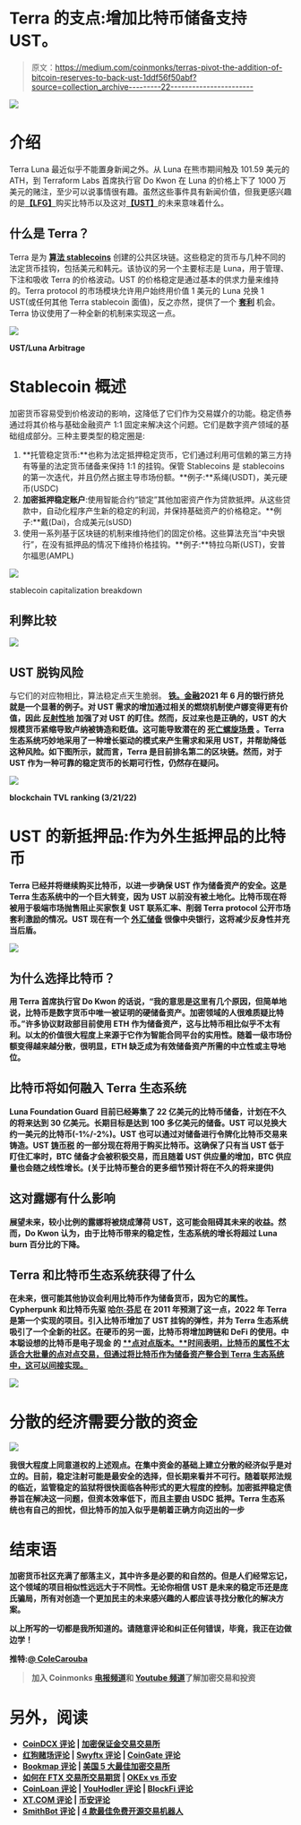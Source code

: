 # Terra 的支点:增加比特币储备支持 UST。

> 原文：<https://medium.com/coinmonks/terras-pivot-the-addition-of-bitcoin-reserves-to-back-ust-1ddf56f50abf?source=collection_archive---------22----------------------->

![](img/9c7e5aa2a454ed13c31b65ded33052b3.png)

# 介绍

Terra Luna 最近似乎不能置身新闻之外。从 Luna 在熊市期间触及 101.59 美元的 ATH，到 Terraform Labs 首席执行官 Do Kwon 在 Luna 的价格上下了 1000 万美元的赌注，至少可以说事情很有趣。虽然这些事件具有新闻价值，但我更感兴趣的是[**【LFG】**](https://lfg.org/missionandvision/)购买比特币以及这对[**【UST】**](https://www.terra.money/)的未来意味着什么。

## 什么是 Terra？

Terra 是为 [**算法 stablecoins**](https://docs.terra.money/docs/learn/glossary.html#algorithmic-stablecoin) 创建的公共区块链。这些稳定的货币与几种不同的法定货币挂钩，包括美元和韩元。该协议的另一个主要标志是 Luna，用于管理、下注和吸收 Terra 的价格波动。UST 的价格稳定是通过基本的供求力量来维持的。Terra protocol 的市场模块允许用户始终用价值 1 美元的 Luna 兑换 1 UST(或任何其他 Terra stablecoin 面值)，反之亦然，提供了一个 [**套利**](https://www.investopedia.com/terms/a/arbitrage.asp) 机会。Terra 协议使用了一种全新的机制来实现这一点。

![](img/cc17fbd7b40d08d7e5ad87e78dba15c1.png)

**UST/Luna Arbitrage**

# Stablecoin 概述

加密货币容易受到价格波动的影响，这降低了它们作为交易媒介的功能。稳定债券通过将其价格与基础金融资产 1:1 固定来解决这个问题。它们是数字资产领域的基础组成部分。三种主要类型的稳定圈是:

1.  **托管稳定货币:**也称为法定抵押稳定货币，它们通过利用可信赖的第三方持有等量的法定货币储备来保持 1:1 的挂钩。保管 Stablecoins 是 stablecoins 的第一次迭代，并且仍然占据主导市场份额。**例子:**系绳(USDT)，美元硬币(USDC)
2.  **加密抵押稳定账户**:使用智能合约“锁定”其他加密资产作为贷款抵押。从这些贷款中，自动化程序产生新的稳定的利润，并保持基础资产的价格稳定。**例子:**戴(Dai)，合成美元(sUSD)
3.  使用一系列基于区块链的机制来维持他们的固定价格。这些算法充当“中央银行”，在没有抵押品的情况下维持价格挂钩。**例子:**特拉乌斯(UST)，安普尔福思(AMPL)

![](img/ca84613eb852deae28cd4ce50dd13872.png)

stablecoin capitalization breakdown

## 利弊比较

![](img/cc17d20c4d27d1e975ed344941de5a0b.png)

## UST 脱钩风险

与它们的对应物相比，算法稳定点天生脆弱。 [**铁。金融**](https://ciphertrace.com/analysis-of-the-titan-token-collapse-iron-finance-rugpull-or-defi-bank-run/)**2021 年 6 月的银行挤兑就是一个显著的例子。对 UST 需求的增加通过相关的燃烧机制使卢娜变得更有价值，因此 [**反射性地**](https://www.investopedia.com/terms/r/reflexivity.asp) 加强了对 UST 的盯住。然而，反过来也是正确的，UST 的大规模货币紧缩导致卢纳被铸造和贬值。这可能导致潜在的 [**死亡螺旋场景**](https://deliverypdf.ssrn.com/delivery.php?ID=983074096009087109029071003096014073019078004010056064085119118127006110102098075031052054028009107063023084081106004093000092119006064001081075070103030107083007068066000066013027120026126106023002099068116064070020029099002107120007066125003012126123&EXT=pdf&INDEX=TRUE) 。Terra 生态系统巧妙地采用了一种增长驱动的模式来产生需求和采用 UST，并帮助降低这种风险。如下图所示，就[](https://www.nasdaq.com/articles/what-is-total-value-locked-2021-09-29)**而言，Terra 是目前排名第二的区块链。然而，对于 UST 作为一种可靠的稳定货币的长期可行性，仍然存在疑问。****

****![](img/fea8e2cbc2e75bb5af71046e0d0305ae.png)****

******blockchain TVL ranking (3/21/22)******

# ******UST 的新抵押品:作为外生抵押品的比特币******

****Terra 已经并将继续购买比特币，以进一步确保 UST 作为储备资产的安全。这是 Terra 生态系统中的一个巨大转变，因为 UST 以前没有被土地化。比特币现在将被用于极端市场抛售阻止买家恢复 UST 联系汇率、削弱 Terra protocol 公开市场套利激励的情况。UST 现在有一个 [**外汇储备**](https://en.wikipedia.org/wiki/Foreign_exchange_reserves) 很像中央银行，这将减少反身性并充当后盾。****

****![](img/eb994877c81aded1874ace1555fa43e0.png)****

## ****为什么选择比特币？****

****用 Terra 首席执行官 Do Kwon 的话说，“我的意思是这里有几个原因，但简单地说，比特币是数字货币中唯一被证明的硬储备资产。加密领域的人很难质疑比特币。”许多协议财政部目前使用 ETH 作为储备资产，这与比特币相比似乎不太有利。以太的价值很大程度上来源于它作为智能合同平台的实用性。随着一级市场份额变得越来越分散，很明显，ETH 缺乏成为有效储备资产所需的中立性或主导地位。****

## ****比特币将如何融入 Terra 生态系统****

****Luna Foundation Guard 目前已经筹集了 22 亿美元的比特币储备，计划在不久的将来达到 30 亿美元。长期目标是达到 100 多亿美元的储备。UST 可以兑换大约一美元的比特币(-1%/-2%)。UST 也可以通过对储备进行令牌化比特币交易来铸造。UST [**铸币税**](https://www.investopedia.com/terms/s/seigniorage.asp) 的一部分现在将用于购买比特币。这确保了只有当 UST 低于盯住汇率时，BTC 储备才会被积极交易，而且随着 UST 供应量的增加，BTC 供应量也会随之线性增长。(关于比特币整合的更多细节预计将在不久的将来提供)****

## ****这对露娜有什么影响****

****展望未来，较小比例的露娜将被烧成薄荷 UST，这可能会阻碍其未来的收益。然而，Do Kwon 认为，由于比特币带来的稳定性，生态系统的增长将超过 Luna burn 百分比的下降。****

## ****Terra 和比特币生态系统获得了什么****

****在未来，很可能其他协议会利用比特币作为储备货币，因为它的属性。Cypherpunk 和比特币先驱 [**哈尔·芬尼**](https://en.wikipedia.org/wiki/Hal_Finney_(computer_scientist)) 在 2011 年预测了这一点，2022 年 Terra 是第一个实现的项目。引入比特币增加了 UST 挂钩的弹性，并为 Terra 生态系统吸引了一个全新的社区。在硬币的另一面，比特币将增加跨链和 DeFi 的使用。中本聪设想的比特币是电子现金 **的 [**点对点版本。**时间表明，比特币的属性不太适合大批量的点对点交易，但通过将比特币作为储备资产整合到 Terra 生态系统中，这可以间接实现。](https://bitcoin.org/bitcoin.pdf)******

**![](img/dcdbd6ddf493ef9fca18aa6acf28ecea.png)**

# **分散的经济需要分散的资金**

**![](img/4fcbe562bd1681daf2ed81a40318fe9d.png)**

**我很大程度上同意道权的上述观点。在集中资金的基础上建立分散的经济似乎是对立的。目前，稳定注射可能是最安全的选择，但长期来看并不可行。随着联邦法规的临近，监管稳定的监狱将很快面临各种形式的更大程度的控制。加密抵押稳定债券旨在解决这一问题，但资本效率低下，而且主要由 USDC 抵押。Terra 生态系统也有自己的担忧，但比特币的加入似乎是朝着正确方向迈出的一步**

# **结束语**

**加密货币社区充满了部落主义，其中许多是必要的和自然的。但是人们经常忘记，这个领域的项目相似性远远大于不同性。无论你相信 UST 是未来的稳定币还是庞氏骗局，所有对创造一个更加民主的未来感兴趣的人都应该寻找分散化的解决方案。**

**以上所写的一切都是我所知道的。请随意评论和纠正任何错误，毕竟，我正在边做边学！**

**推特:[**@ ColeCarouba**](https://twitter.com/ColeCarouba)**

> **加入 Coinmonks [电报频道](https://t.me/coincodecap)和 [Youtube 频道](https://www.youtube.com/c/coinmonks/videos)了解加密交易和投资**

# **另外，阅读**

*   **[CoinDCX 评论](/coinmonks/coindcx-review-8444db3621a2) | [加密保证金交易交易所](https://coincodecap.com/crypto-margin-trading-exchanges)**
*   **[红狗赌场评论](https://coincodecap.com/red-dog-casino-review) | [Swyftx 评论](https://coincodecap.com/swyftx-review) | [CoinGate 评论](https://coincodecap.com/coingate-review)**
*   **[Bookmap 评论](https://coincodecap.com/bookmap-review-2021-best-trading-software) | [美国 5 大最佳加密交易所](https://coincodecap.com/crypto-exchange-usa)**
*   **[如何在 FTX 交易所交易期货](https://coincodecap.com/ftx-futures-trading) | [OKEx vs 币安](https://coincodecap.com/okex-vs-binance)**
*   **[CoinLoan 评论](https://coincodecap.com/coinloan-review) | [YouHodler 评论](/coinmonks/youhodler-4-easy-ways-to-make-money-98969b9689f2) | [BlockFi 评论](https://coincodecap.com/blockfi-review)**
*   **[XT.COM 评论](https://coincodecap.com/profittradingapp-for-binance) | [币安评论](https://coincodecap.com/xt-com-review)**
*   **[SmithBot 评论](https://coincodecap.com/smithbot-review) | [4 款最佳免费开源交易机器人](https://coincodecap.com/free-open-source-trading-bots)**